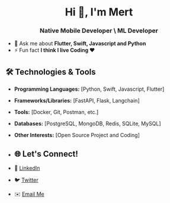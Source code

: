 <h1 align="center">Hi 👋, I'm Mert</h1>
<h3 align="center">Native Mobile Developer \ ML Developer</h3>

- 💬 Ask me about **Flutter, Swift, Javascript and Python**
- ⚡ Fun fact **I think I live Coding ❤️**

## 🛠️ Technologies & Tools
- **Programming Languages:** [Python, Swift, Javascript, Flutter]
- **Frameworks/Libraries:** [FastAPI, Flask, Langchain]
- **Tools:** [Docker, Git, Postman, etc.]
- **Databases:** [PostgreSQL, MongoDB, Redis, SQLite, MySQL]
- **Other Interests:** [Open Source Project and Coding]

- ## 🌐 Let's Connect!
- 💼 [LinkedIn](https://linkedin.com/in/mertcangorkenn)
- 🐦 [Twitter](https://twitter.com/mertcangorkenn)
- ✉️ [Email Me](mailto:mertcan@cruvas.com)
